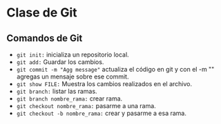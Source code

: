 # Clase de Git

## Comandos de Git
- ``git init:`` inicializa un repositorio local.
- ``git add:`` Guardar los cambios.
- ``git commit -m "Agg message"`` actualiza el código en git y con el -m "" agregas un mensaje sobre ese commit.
- ``git show FILE:`` Muestra los cambios realizados en el archivo.
- ``git branch:`` listar las ramas.
- ``git branch nombre_rama:`` crear rama.
- ``git checkout nombre_rama:`` pasarme a una rama.
- ``git checkout -b nombre_rama:`` crear y pasarme a esa rama.


